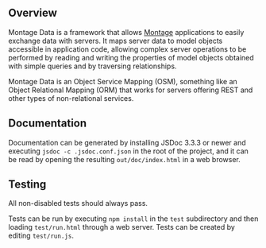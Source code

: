 ## Overview

Montage Data is a framework that allows
[Montage](https://github.com/montagejs/montage) applications to easily exchange
data with servers. It maps server data to model objects accessible in
application code, allowing complex server operations to be performed by reading
and writing the properties of model objects obtained with simple queries and
by traversing relationships.

Montage Data is an Object Service Mapping (OSM), something like an Object
Relational Mapping (ORM) that works for servers offering REST and other types
of non-relational services.

## Documentation

Documentation can be generated by installing JSDoc 3.3.3 or newer and executing
`jsdoc -c .jsdoc.conf.json` in the root of the project, and it can be read by
opening the resulting `out/doc/index.html` in a web browser.

## Testing

All non-disabled tests should always pass.

Tests can be run by executing `npm install` in the `test` subdirectory and then
loading `test/run.html` through a web server. Tests can be created by editing
`test/run.js`.
